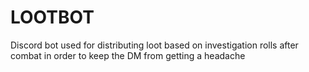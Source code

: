 # LOOTBOT
Discord bot used for distributing loot based on investigation rolls after combat in order to keep the DM from getting a headache